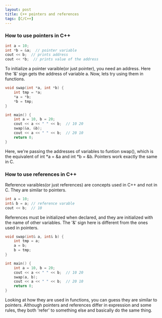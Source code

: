 ```yaml
---
layout: post
title: C++ pointers and references
tags: [C/C++]
---
```


### How to use pointers in C++

```cpp
int a = 10;
int *b = &a;  // pointer variable
cout << b;  // prints address
cout << *b;  // prints value of the address
```

To initialize a pointer varaible(or just pointer), you need an address. Here the '&' sign gets the address of variable a. Now, lets try using them in functions.

```cpp
void swap(int *a, int *b) {
    int tmp = *a;
    *a = *b;
    *b = tmp;
}

int main() {
    int a = 10, b = 20;
    cout << a << " " << b;  // 10 20
    swap(&a, &b);
    cout << a << " " << b;  // 20 10
    return 0;
}
```

Here, we're passing the addresses of variables to funtion swap(), which is the equivalent of int *a = &a and int *b = &b. Pointers work exactly the same in C.


### How to use references in C++

Reference varaibles(or just references) are concepts used in C++ and not in C. They are similar to pointers.

```cpp
int a = 10;
int& b = a; // reference varable
cout << b;  // 10
```

References must be initialized when declared, and they are initialized with the name of other variables. The '&' sign here is different from the ones used in pointers.

```cpp
void swap(int& a, int& b) {
    int tmp = a;
    a = b;
    b = tmp;
}

int main() {
    int a = 10, b = 20;
    cout << a << " " << b;  // 10 20
    swap(a, b);
    cout << a << " " << b;  // 20 10
    return 0;
}
```

Looking at how they are used in functions, you can guess they are similar to pointers. Although pointers and references differ in expression and some rules, they both 'refer' to something else and basically do the same thing.
